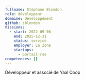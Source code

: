 ```yaml
---
fullname: Stéphane Blondon
role: développeur
domaine: Développement
github: sblondon
missions:
  - start: 2022-09-06
    end: 2025-12-31
    status: service
    employer: La Zone
    startups:
      - portail-rse
competences: []
---
```

Développeur et associé de Yaal Coop
